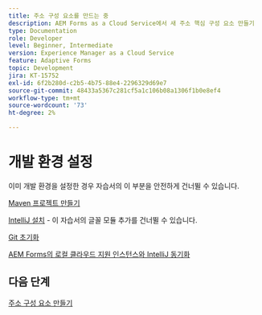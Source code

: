 ```yaml
---
title: 주소 구성 요소를 만드는 중
description: AEM Forms as a Cloud Service에서 새 주소 핵심 구성 요소 만들기
type: Documentation
role: Developer
level: Beginner, Intermediate
version: Experience Manager as a Cloud Service
feature: Adaptive Forms
topic: Development
jira: KT-15752
exl-id: 6f2b280d-c2b5-4b75-88e4-2296329d69e7
source-git-commit: 48433a5367c281cf5a1c106b08a1306f1b0e8ef4
workflow-type: tm+mt
source-wordcount: '73'
ht-degree: 2%

---
```


# 개발 환경 설정

이미 개발 환경을 설정한 경우 자습서의 이 부분을 안전하게 건너뛸 수 있습니다.

[Maven 프로젝트 만들기](https://experienceleague.adobe.com/en/docs/experience-manager-learn/cloud-service/forms/developing-for-cloud-service/getting-started)

[IntelliJ 설치](https://experienceleague.adobe.com/en/docs/experience-manager-learn/cloud-service/forms/developing-for-cloud-service/intellij-set-up) - 이 자습서의 글꼴 모듈 추가를 건너뛸 수 있습니다.

[Git 초기화](https://experienceleague.adobe.com/en/docs/experience-manager-learn/cloud-service/forms/developing-for-cloud-service/setup-git)

[AEM Forms의 로컬 클라우드 지원 인스턴스와 IntelliJ 동기화](https://experienceleague.adobe.com/en/docs/experience-manager-learn/cloud-service/forms/developing-for-cloud-service/intellij-and-aem-sync)

## 다음 단계

[주소 구성 요소 만들기](./creating-address-component.md)

